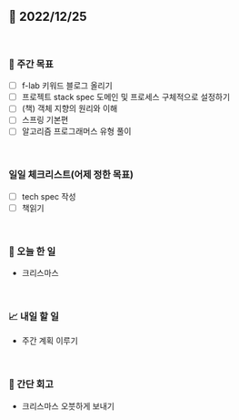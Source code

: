 ## 📅 2022/12/25

<br/>

### 🏹 주간 목표

- [ ] f-lab 키워드 블로그 올리기
- [ ] 프로젝트 stack spec 도메인 및 프로세스 구체적으로 설정하기
- [ ] (책) 객체 지향의 원리와 이해
- [ ] 스프링 기본편
- [ ] 알고리즘 프로그래머스 유형 풀이

<br/>

### 일일 체크리스트(어제 정한 목표)

- [ ] tech spec 작성
- [ ] 책읽기

<br/>

### 💯 오늘 한 일

- 크리스마스

<br/>

### 📈 내일 할 일

- 주간 계획 이루기

<br/>

### 🧐 간단 회고

- 크리스마스 오붓하게 보내기
